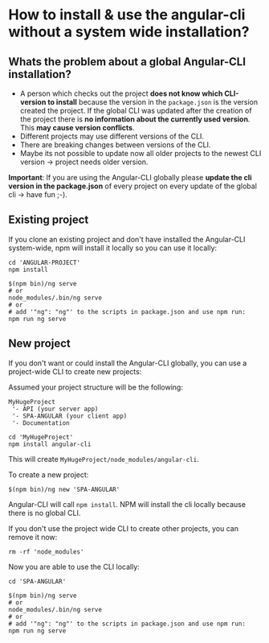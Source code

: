 # How to install & use the angular-cli without a system wide installation?


## Whats the problem about a global Angular-CLI installation?

* A person which checks out the project **does not know which CLI-version to install** because the version in the `package.json` is the version created the project. If the global CLI was updated after the creation of the project there is **no information about the currently used version**. This **may cause version conflicts**.
* Different projects may use different versions of the CLI.
* There are breaking changes between versions of the CLI.
* Maybe its not possible to update now all older projects to the newest CLI version -> project needs older version.

**Important**: If you are using the Angular-CLI globally please **update the cli version in the package.json** of every project on every update of the global cli -> have fun ;-).

## Existing project

If you clone an existing project and don't have installed the Angular-CLI system-wide,
npm will install it locally so you can use it locally:
```shell
cd 'ANGULAR-PROJECT'
npm install

$(npm bin)/ng serve
# or
node_modules/.bin/ng serve
# or
# add '"ng": "ng"' to the scripts in package.json and use npm run:
npm run ng serve
```

## New project

If you don't want or could install the Angular-CLI globally,
you can use a project-wide CLI to create new projects:

Assumed your project structure will be the following:
```
MyHugeProject
 '- API (your server app)
 '- SPA-ANGULAR (your client app)
 '- Documentation
```

```shell
cd 'MyHugeProject'
npm install angular-cli
```
This will create `MyHugeProject/node_modules/angular-cli`.

To create a new project:

```shell
$(npm bin)/ng new 'SPA-ANGULAR'
```
Angular-CLI will call `npm install`. NPM will install the cli locally because there is no global CLI.

If you don't use the project wide CLI to create other projects, you can remove it now:
```shell
rm -rf 'node_modules'
```

Now you are able to use the CLI locally:
```shell
cd 'SPA-ANGULAR'

$(npm bin)/ng serve
# or
node_modules/.bin/ng serve
# or
# add '"ng": "ng"' to the scripts in package.json and use npm run:
npm run ng serve
```
